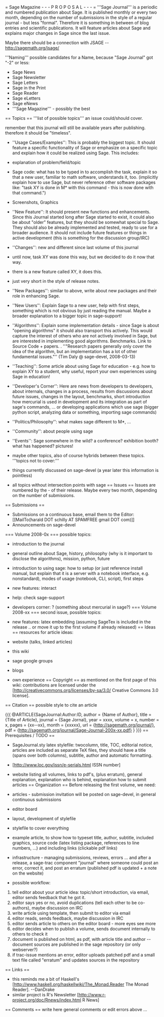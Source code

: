= Sage Magazine - - - P R O P O S A L - - - =
'''Sage Journal''' is a periodic and numbered publication about Sage. It is published monthly or every two month, depending on the number of submissions in the style of a regular journal - but less "formal". Therefore it is something in between of blog entries and scientific publications. It will feature articles about Sage and explains major changes in Sage since the last issue.

Maybe there should be a connection with JSAGE -- http://sagemath.org/jsage/

'''Naming''' possible candidates for a Name, because "Sage Journal" got "-2" or less:
 * Sage News
 * Sage Newsletter 
 * Sage Letters
 * Sage in the Print
 * Sage Reader
 * Sage eLetters
 * Sage eNews
 * '''Sage Magazine''' - possibly the best

== Topics ==
'''list of possible topics''' an issue could/should cover.

remember that this journal will still be available years after publishing. therefore it should be "timeless".

 * ''Usage Cases/Examples'': This is probably the biggest topic. It should feature a specific functionality of Sage or emphasize on a specific topic and explain how it could be realized using Sage. This includes:
  * explanation of problem/field/topic
  * Sage code: what has to be typed in to accomplish the task, explain it so that a new user, familiar to math software, understands it, too. (implicitly explain how to use Sage, but never reference other software packages like: "task XY is done in M* with this command - this is now done with that command.")
  * Screenshots, Graphics
 * ''New Feature'': It should present new functions and enhancements. Since this Journal started long after Sage started to exist, it could also be about "older" features, but they should be somewhat special to Sage. They should also be already implemented and tested, ready to use for a broader audience. It should not include future features or things in active development (this is something for the discussion group/IRC)
 * ''Changes'': new and different since last volume of this journal
  * until now, task XY was done this way, but we decided to do it now that way.
  * there is a new feature called XY, it does this.
  * just very short in the style of release notes.
 * ''New Packages'': similar to above, write about new packages and their role in enhancing Sage.
 * ''New Users'': Explain Sage to a new user, help with first steps, something which is not obvious by just reading the manual. Maybe a broader explanation to a bigger topic in sage-support!
 * ''Algorithms'': Explain some implementation details - since Sage is about "opening algorithms" it should also transport this actively. This would capture the interest of others who are not actively involved in Sage, but are interested in implementing good algorithms. Benchmarks. Link to Source Code + papers.
  . ''"Research papers generally only cover the idea of the algorithm, but an implementation has a lot of other fundamental issues."'' (Tim Daly @ sage-devel, 2008-03-13)
 * ''Teaching'': Some article about using Sage for education - e.g. how to explain XY to a student, why useful, report your own experiences using Sage in education!
 * ''Developer's Corner'': Here are news from developers to developers, about internals, changes in a process, results from discussions about future issues, changes in the layout, benchmarks, short introduction how mercurial is used in development and its integration as part of sage's commands, ... or developing applications which use sage (bigger python script, analyzing data or something, importing sage commands)
 * ''Politics/Philosophy'': what makes sage different to M*, ...
 * ''Community'': about people using sage
 * ''Events'': Sage somewhere in the wild? a conference? exhibition booth? what has happened? pictures!
 * maybe other topics, also of course hybrids between these topics.
'''topics not to cover:'''

 * things currently discussed on sage-devel (a year later this information is pointless)
 * all topics without intersection points with sage
== Issues ==
Issues are numbered by the <year>-<month> of their release. Maybe every two month, depending on the number of submissions.

== Submissions ==
 * Submissions on a continuous base, email them to the Editor: [[MailTo(harald DOT schilly AT SPAMFREE gmail DOT com)]]
 * Announcements on sage-devel

=== Volume 2008-0x ===
possible topics:

 * introduction to the journal
 * general outline about Sage, history, philosophy (why is it important to disclose the algorithms), mission, python, future
 * introduction to using sage: how to setup (or just reference install manual, but explain that it is a server with a notebook interface, e.g. nonstandard), modes of usage (notebook, CLI, script), first steps
 * new features: interact
 * help: check sage-support
 * developers corner: ? (something about mercurial in sage?)
=== Volume 2008-xx ===
second issue, possible topics:

 * new features: latex embedding (assuming SageTex is included in the release .. or move it up to the first volume if already released)
== Ideas ==
resources for article ideas:

 * website (talks, linked articles)
 * this wiki
 * sage google groups
 * blogs
 * own experience
== Copyright ==
as mentioned on the first page of this wiki: contributions are licensed under the [http://creativecommons.org/licenses/by-sa/3.0/ Creative Commons 3.0 license].

== Citation ==
possible style to cite an article

{{{
@ARTICLE{SageJournal:Author:ID,
  author = {Name of Author},
  title = {Title of Article},
  journal = {Sage Jornal},
  year = xxxx,
  volume = x,
  number = x,
  pages = {xx--xx},
  month = {xxxxx},
  url = {http://sagemath.org/journal/},
  pdf = {http://sagemath.org/journal/Sage-Journal-200x-xx.pdf}
}
}}}
== Prerequisites / TODO ==
 * SageJournal.sty latex stylefile: twocolumn, title, TOC, editorial notice, articles are included as separate TeX files, they should have a title (spans over both columns), subtitle, author and automatic formatting.
 * [http://www.loc.gov/issn/e-serials.html ISSN number]
 * website listing all volumes, links to pdf's, (plus erratum), general explanation, explanation who is behind, explanation how to submit articles
== Organization ==
Before releasing the first volume, we need:

 * articles - submission invitation will be posted on sage-devel, in general continuous submissions
 * editor board
 * layout, development of stylefile
  * stylefile to cover everything
  * example article, to show how to typeset title, author, subtitle, included graphics, source code (latex listing package, references to line numbers, ...) and including links (clickable pdf links)
 * infrastructure - managing submissions, reviews, errors ... and after a release, a sage-trac component "journal" where someone could post an error, correct it, and post an erratum (published pdf is updated + a note on the website)
 * possible workflow:
  1. tell editor about your article idea: topic/short introduction, via email, editor sends feedback that he got it.
  1. editor says yes or no, avoid duplications (tell each other to be co-authors), maybe discussion on IRC
  1. write article using template, then submit to editor via email
  1. editor reads, sends feedback, maybe discussion in IRC
  1. editor sends article to others on the editor board - more eyes see more
  1. editor decides when to publish a volume, sends document internally to others to check it
  1. document is published on html, as pdf, with article title and author -- document sources are published in the sage repository (or only webserver?)
  1. if trac-issue mentions an error, editor uploads patched pdf and a small text file called "erratum" and updates sources in the repository

== Links ==
 * this reminds me a bit of Haskell's [http://www.haskell.org/haskellwiki/The_Monad.Reader The Monad Reader]. --DanDrake
 * similar project is R's Newsletter [http://www.r-project.org/doc/Rnews/index.html R News]

== Comments ==
write here general comments or edit errors above ...
